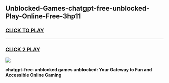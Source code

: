 
## Unblocked-Games-chatgpt-free-unblocked-Play-Online-Free-3hp11
<h3>
<a href="https://premium76.site?title=chatgpt-free-unblocked&ref=26A">CLICK TO PLAY</a></h3>
<hr>

<h3>
<a href="https://premium76.site?title=chatgpt-free-unblocked&ref=26A">CLICK 2 PLAY</a>
  
</h3>

<a href="https://premium76.site?title=chatgpt-free-unblocked&ref=26A"><img src="https://clearcache.store/games.png"></a>


**chatgpt-free-unblocked games unblocked: Your Gateway to Fun and Accessible Online Gaming**
